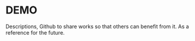 # DEMO
Descriptions, Github to share works so that others can benefit from it. As a reference for the future. 
